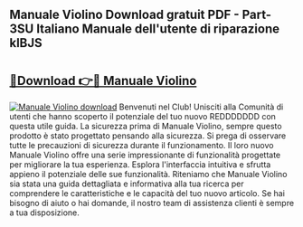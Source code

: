 ## Manuale Violino Download gratuit PDF - Part-3SU Italiano Manuale dell'utente di riparazione klBJS

# <h2><a href="http://dfdsk30.blite.top/?on=Manuale+Violino">🔗Download 👉🔴 Manuale Violino</a></h2>

[![Manuale Violino download](https://i.imgur.com/lujVjoI.png)](http://dfdsk30.blite.top/?on=Manuale+Violino)
Benvenuti nel Club! Unisciti alla Comunità di utenti che hanno scoperto il potenziale del tuo nuovo REDDDDDDD con questa utile guida. La sicurezza prima di Manuale Violino, sempre questo prodotto è stato progettato pensando alla sicurezza. Si prega di osservare tutte le precauzioni di sicurezza durante il funzionamento. Il loro nuovo Manuale Violino offre una serie impressionante di funzionalità progettate per migliorare la tua esperienza. Esplora l'interfaccia intuitiva e sfrutta appieno il potenziale delle sue funzionalità. Riteniamo che Manuale Violino sia stata una guida dettagliata e informativa alla tua ricerca per comprendere le caratteristiche e le capacità del tuo nuovo articolo. Se hai bisogno di aiuto o hai domande, il nostro team di assistenza clienti è sempre a tua disposizione.
